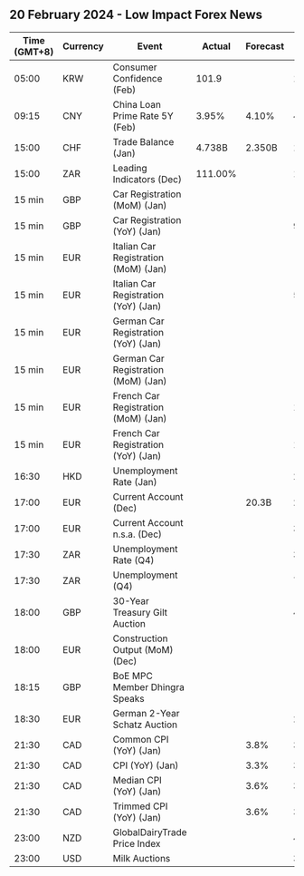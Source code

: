## 20 February 2024 - Low Impact Forex News

| Time (GMT+8) | Currency | Event | Actual | Forecast | Previous |
|------|----------|-------|--------|----------|----------|
| 05:00 | KRW | Consumer Confidence (Feb) | 101.9 |  | 101.6 |
| 09:15 | CNY | China Loan Prime Rate 5Y (Feb) | 3.95% | 4.10% | 4.20% |
| 15:00 | CHF | Trade Balance (Jan) | 4.738B | 2.350B | 1.271B |
| 15:00 | ZAR | Leading Indicators (Dec) | 111.00% |  | 111.80% |
| 15 min | GBP | Car Registration (MoM) (Jan) |  |  | -9.9% |
| 15 min | GBP | Car Registration (YoY) (Jan) |  |  | 9.8% |
| 15 min | EUR | Italian Car Registration (MoM) (Jan) |  |  | -20.2% |
| 15 min | EUR | Italian Car Registration (YoY) (Jan) |  |  | 5.9% |
| 15 min | EUR | German Car Registration (YoY) (Jan) |  |  | -23.0% |
| 15 min | EUR | German Car Registration (MoM) (Jan) |  |  | -1.6% |
| 15 min | EUR | French Car Registration (MoM) (Jan) |  |  | 18.5% |
| 15 min | EUR | French Car Registration (YoY) (Jan) |  |  | 14.5% |
| 16:30 | HKD | Unemployment Rate (Jan) |  |  | 2.9% |
| 17:00 | EUR | Current Account (Dec) |  | 20.3B | 24.6B |
| 17:00 | EUR | Current Account n.s.a. (Dec) |  |  | 31.7B |
| 17:30 | ZAR | Unemployment Rate (Q4) |  |  | 31.90% |
| 17:30 | ZAR | Unemployment (Q4) |  |  | 7.849M |
| 18:00 | GBP | 30-Year Treasury Gilt Auction |  |  | 4.430% |
| 18:00 | EUR | Construction Output (MoM) (Dec) |  |  | -0.98% |
| 18:15 | GBP | BoE MPC Member Dhingra Speaks |  |  |  |
| 18:30 | EUR | German 2-Year Schatz Auction |  |  | 2.490% |
| 21:30 | CAD | Common CPI (YoY) (Jan) |  | 3.8% | 3.9% |
| 21:30 | CAD | CPI (YoY) (Jan) |  | 3.3% | 3.4% |
| 21:30 | CAD | Median CPI (YoY) (Jan) |  | 3.6% | 3.6% |
| 21:30 | CAD | Trimmed CPI (YoY) (Jan) |  | 3.6% | 3.7% |
| 23:00 | NZD | GlobalDairyTrade Price Index |  |  | 4.2% |
| 23:00 | USD | Milk Auctions |  |  | 3,571.0 |
